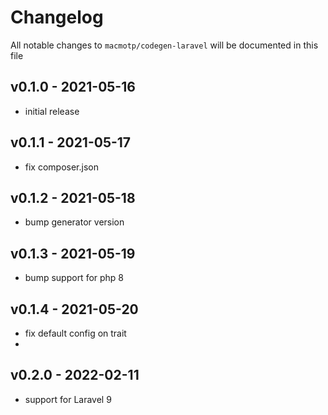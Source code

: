 # Changelog

All notable changes to `macmotp/codegen-laravel` will be documented in this file

## v0.1.0 - 2021-05-16

- initial release

## v0.1.1 - 2021-05-17

- fix composer.json

## v0.1.2 - 2021-05-18

- bump generator version

## v0.1.3 - 2021-05-19

- bump support for php 8

## v0.1.4 - 2021-05-20

- fix default config on trait
- 
## v0.2.0 - 2022-02-11

- support for Laravel 9
